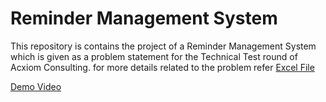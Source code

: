 # Reminder Management System
This repository is contains the project of a Reminder Management System which is given as a problem statement for the Technical Test round of Acxiom Consulting.
for more details related to the problem refer [Excel File](https://docs.google.com/spreadsheets/d/19IcBN-RHYErC3LReBVrr2B9K-fViBmmb/view)

[Demo Video](https://drive.google.com/file/d/1kAF6mko1bmp3UC66xPJ0J9mQYlVb5T3H/view?usp=drive_link)